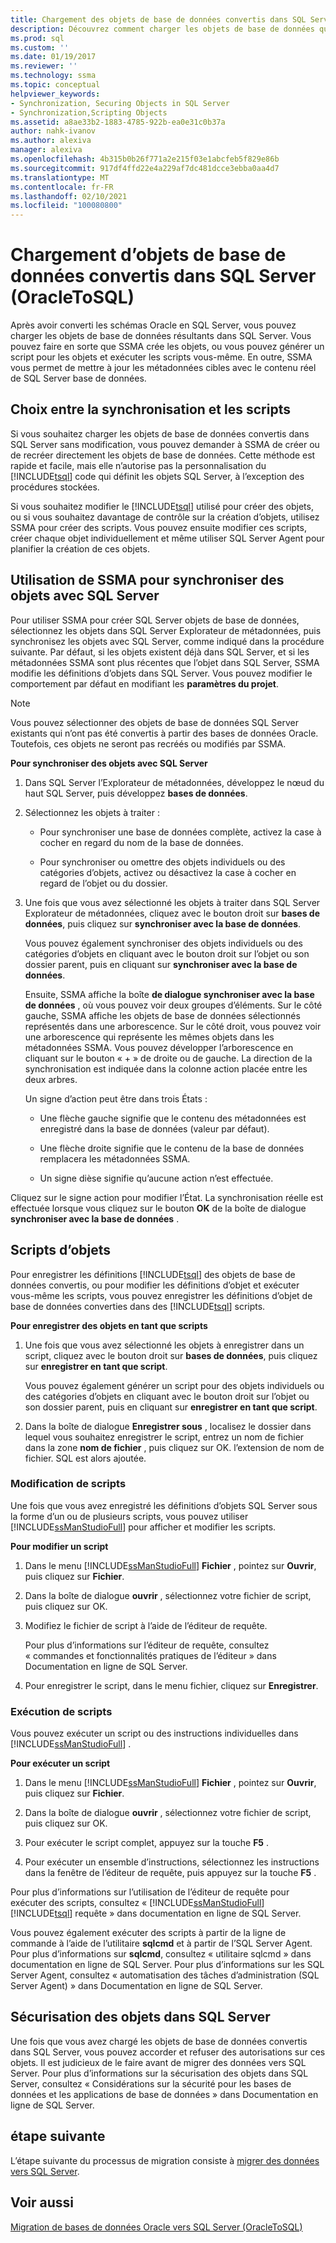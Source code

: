 ```yaml
---
title: Chargement des objets de base de données convertis dans SQL Server (OracleToSQL) | Microsoft Docs
description: Découvrez comment charger les objets de base de données que vous avez convertis à partir d’Oracle dans l’instance de SQL Server à l’aide de SSMA pour Oracle.
ms.prod: sql
ms.custom: ''
ms.date: 01/19/2017
ms.reviewer: ''
ms.technology: ssma
ms.topic: conceptual
helpviewer_keywords:
- Synchronization, Securing Objects in SQL Server
- Synchronization,Scripting Objects
ms.assetid: a8ae33b2-1883-4785-922b-ea0e31c0b37a
author: nahk-ivanov
ms.author: alexiva
manager: alexiva
ms.openlocfilehash: 4b315b0b26f771a2e215f03e1abcfeb5f829e86b
ms.sourcegitcommit: 917df4ffd22e4a229af7dc481dcce3ebba0aa4d7
ms.translationtype: MT
ms.contentlocale: fr-FR
ms.lasthandoff: 02/10/2021
ms.locfileid: "100080800"
---
```

# <a name="loading-converted-database-objects-into-sql-server-oracletosql"></a>Chargement d’objets de base de données convertis dans SQL Server (OracleToSQL)
Après avoir converti les schémas Oracle en SQL Server, vous pouvez charger les objets de base de données résultants dans SQL Server. Vous pouvez faire en sorte que SSMA crée les objets, ou vous pouvez générer un script pour les objets et exécuter les scripts vous-même. En outre, SSMA vous permet de mettre à jour les métadonnées cibles avec le contenu réel de SQL Server base de données.  
  
## <a name="choosing-between-synchronization-and-scripts"></a>Choix entre la synchronisation et les scripts  
Si vous souhaitez charger les objets de base de données convertis dans SQL Server sans modification, vous pouvez demander à SSMA de créer ou de recréer directement les objets de base de données. Cette méthode est rapide et facile, mais elle n’autorise pas la personnalisation du [!INCLUDE[tsql](../../includes/tsql-md.md)] code qui définit les objets SQL Server, à l’exception des procédures stockées.  
  
Si vous souhaitez modifier le [!INCLUDE[tsql](../../includes/tsql-md.md)] utilisé pour créer des objets, ou si vous souhaitez davantage de contrôle sur la création d’objets, utilisez SSMA pour créer des scripts. Vous pouvez ensuite modifier ces scripts, créer chaque objet individuellement et même utiliser SQL Server Agent pour planifier la création de ces objets.  
  
## <a name="using-ssma-to-synchronize-objects-with-sql-server"></a>Utilisation de SSMA pour synchroniser des objets avec SQL Server  
Pour utiliser SSMA pour créer SQL Server objets de base de données, sélectionnez les objets dans SQL Server Explorateur de métadonnées, puis synchronisez les objets avec SQL Server, comme indiqué dans la procédure suivante. Par défaut, si les objets existent déjà dans SQL Server, et si les métadonnées SSMA sont plus récentes que l’objet dans SQL Server, SSMA modifie les définitions d’objets dans SQL Server. Vous pouvez modifier le comportement par défaut en modifiant les **paramètres du projet**.  
  
> [!NOTE]  
> Vous pouvez sélectionner des objets de base de données SQL Server existants qui n’ont pas été convertis à partir des bases de données Oracle. Toutefois, ces objets ne seront pas recréés ou modifiés par SSMA.  
  
**Pour synchroniser des objets avec SQL Server**  
  
1.  Dans SQL Server l’Explorateur de métadonnées, développez le nœud du haut SQL Server, puis développez **bases de données**.  
  
2.  Sélectionnez les objets à traiter :  
  
    -   Pour synchroniser une base de données complète, activez la case à cocher en regard du nom de la base de données.  
  
    -   Pour synchroniser ou omettre des objets individuels ou des catégories d’objets, activez ou désactivez la case à cocher en regard de l’objet ou du dossier.  
  
3.  Une fois que vous avez sélectionné les objets à traiter dans SQL Server Explorateur de métadonnées, cliquez avec le bouton droit sur **bases de données**, puis cliquez sur **synchroniser avec la base de données**.  
  
    Vous pouvez également synchroniser des objets individuels ou des catégories d’objets en cliquant avec le bouton droit sur l’objet ou son dossier parent, puis en cliquant sur  **synchroniser avec la base de données**.  
  
    Ensuite, SSMA affiche la boîte **de dialogue synchroniser avec la base de données** , où vous pouvez voir deux groupes d’éléments. Sur le côté gauche, SSMA affiche les objets de base de données sélectionnés représentés dans une arborescence. Sur le côté droit, vous pouvez voir une arborescence qui représente les mêmes objets dans les métadonnées SSMA. Vous pouvez développer l’arborescence en cliquant sur le bouton « + » de droite ou de gauche. La direction de la synchronisation est indiquée dans la colonne action placée entre les deux arbres.  
  
    Un signe d’action peut être dans trois États :  
  
    -   Une flèche gauche signifie que le contenu des métadonnées est enregistré dans la base de données (valeur par défaut).  
  
    -   Une flèche droite signifie que le contenu de la base de données remplacera les métadonnées SSMA.  
  
    -   Un signe dièse signifie qu’aucune action n’est effectuée.  
  
Cliquez sur le signe action pour modifier l’État. La synchronisation réelle est effectuée lorsque vous cliquez sur le bouton **OK** de la boîte de dialogue **synchroniser avec la base de données** .  
  
## <a name="scripting-objects"></a>Scripts d’objets  
Pour enregistrer les définitions [!INCLUDE[tsql](../../includes/tsql-md.md)] des objets de base de données convertis, ou pour modifier les définitions d’objet et exécuter vous-même les scripts, vous pouvez enregistrer les définitions d’objet de base de données converties dans des [!INCLUDE[tsql](../../includes/tsql-md.md)] scripts.  
  
**Pour enregistrer des objets en tant que scripts**  
  
1.  Une fois que vous avez sélectionné les objets à enregistrer dans un script, cliquez avec le bouton droit sur **bases de données**, puis cliquez sur **enregistrer en tant que script**.  
  
    Vous pouvez également générer un script pour des objets individuels ou des catégories d’objets en cliquant avec le bouton droit sur l’objet ou son dossier parent, puis en cliquant sur **enregistrer en tant que script**.  
  
2.  Dans la boîte de dialogue **Enregistrer sous** , localisez le dossier dans lequel vous souhaitez enregistrer le script, entrez un nom de fichier dans la zone **nom de fichier** , puis cliquez sur OK. l’extension de nom de fichier. SQL est alors ajoutée.  
  
### <a name="modifying-scripts"></a>Modification de scripts  
Une fois que vous avez enregistré les définitions d’objets SQL Server sous la forme d’un ou de plusieurs scripts, vous pouvez utiliser [!INCLUDE[ssManStudioFull](../../includes/ssmanstudiofull-md.md)] pour afficher et modifier les scripts.  
  
**Pour modifier un script**  
  
1.  Dans le menu [!INCLUDE[ssManStudioFull](../../includes/ssmanstudiofull-md.md)] **Fichier** , pointez sur **Ouvrir**, puis cliquez sur **Fichier**.  
  
2.  Dans la boîte de dialogue **ouvrir** , sélectionnez votre fichier de script, puis cliquez sur OK.
  
3.  Modifiez le fichier de script à l’aide de l’éditeur de requête.  
  
    Pour plus d’informations sur l’éditeur de requête, consultez « commandes et fonctionnalités pratiques de l’éditeur » dans Documentation en ligne de SQL Server.  
  
4.  Pour enregistrer le script, dans le menu fichier, cliquez sur **Enregistrer**.  
  
### <a name="running-scripts"></a>Exécution de scripts  
Vous pouvez exécuter un script ou des instructions individuelles dans [!INCLUDE[ssManStudioFull](../../includes/ssmanstudiofull-md.md)] .  
  
**Pour exécuter un script**  
  
1.  Dans le menu [!INCLUDE[ssManStudioFull](../../includes/ssmanstudiofull-md.md)] **Fichier** , pointez sur **Ouvrir**, puis cliquez sur **Fichier**.  
  
2.  Dans la boîte de dialogue **ouvrir** , sélectionnez votre fichier de script, puis cliquez sur OK.  
  
3.  Pour exécuter le script complet, appuyez sur la touche **F5** .  
  
4.  Pour exécuter un ensemble d’instructions, sélectionnez les instructions dans la fenêtre de l’éditeur de requête, puis appuyez sur la touche **F5** .  
  
Pour plus d’informations sur l’utilisation de l’éditeur de requête pour exécuter des scripts, consultez « [!INCLUDE[ssManStudioFull](../../includes/ssmanstudiofull-md.md)] [!INCLUDE[tsql](../../includes/tsql-md.md)] requête » dans documentation en ligne de SQL Server.  
  
Vous pouvez également exécuter des scripts à partir de la ligne de commande à l’aide de l’utilitaire **sqlcmd** et à partir de l’SQL Server Agent. Pour plus d’informations sur **sqlcmd**, consultez « utilitaire sqlcmd » dans documentation en ligne de SQL Server. Pour plus d’informations sur les SQL Server Agent, consultez « automatisation des tâches d’administration (SQL Server Agent) » dans Documentation en ligne de SQL Server.  
  
## <a name="securing-objects-in-sql-server"></a>Sécurisation des objets dans SQL Server  
Une fois que vous avez chargé les objets de base de données convertis dans SQL Server, vous pouvez accorder et refuser des autorisations sur ces objets. Il est judicieux de le faire avant de migrer des données vers SQL Server. Pour plus d’informations sur la sécurisation des objets dans SQL Server, consultez « Considérations sur la sécurité pour les bases de données et les applications de base de données » dans Documentation en ligne de SQL Server.  
  
## <a name="next-step"></a>étape suivante  
L’étape suivante du processus de migration consiste à [migrer des données vers SQL Server](migrating-oracle-data-into-sql-server-oracletosql.md).  
  
## <a name="see-also"></a>Voir aussi  
[Migration de bases de données Oracle vers SQL Server &#40;OracleToSQL&#41;](../../ssma/oracle/migrating-oracle-databases-to-sql-server-oracletosql.md)  
  
